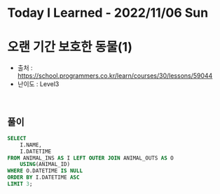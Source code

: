 # Today I Learned - 2022/11/06 Sun

# 오랜 기간 보호한 동물(1)
- 출처 : https://school.programmers.co.kr/learn/courses/30/lessons/59044
- 난이도 : Level3
<br>

## 풀이
```sql
SELECT
    I.NAME,
    I.DATETIME
FROM ANIMAL_INS AS I LEFT OUTER JOIN ANIMAL_OUTS AS O
    USING(ANIMAL_ID)
WHERE O.DATETIME IS NULL
ORDER BY I.DATETIME ASC
LIMIT 3;
```

